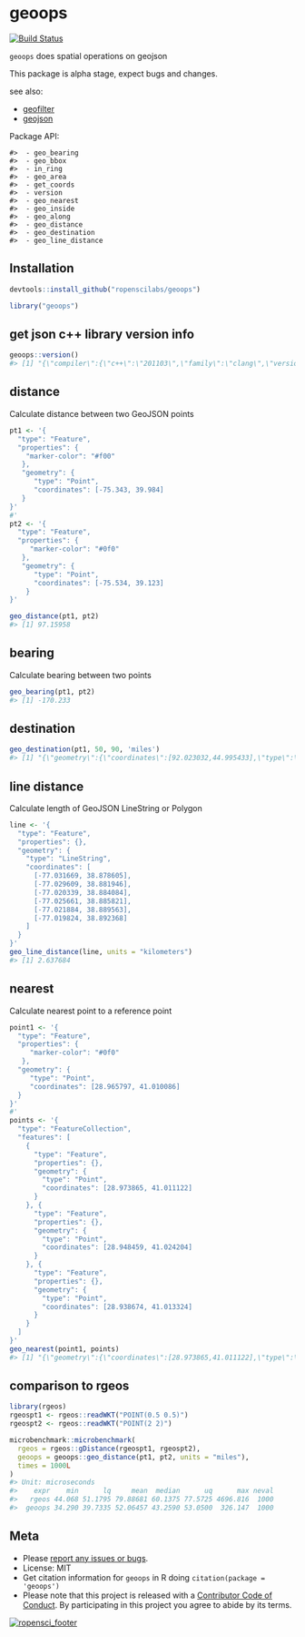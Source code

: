 geoops
======



[![Build Status](https://travis-ci.org/ropenscilabs/geoops.svg?branch=master)](https://travis-ci.org/ropenscilabs/geoops)

`geoops` does spatial operations on geojson

This package is alpha stage, expect bugs and changes.

see also: 

* [geofilter](https://github.com/ropenscilabs/geofilter)
* [geojson](https://github.com/ropensci/geojson)

Package API:


```
#>  - geo_bearing
#>  - geo_bbox
#>  - in_ring
#>  - geo_area
#>  - get_coords
#>  - version
#>  - geo_nearest
#>  - geo_inside
#>  - geo_along
#>  - geo_distance
#>  - geo_destination
#>  - geo_line_distance
```


## Installation


```r
devtools::install_github("ropenscilabs/geoops")
```


```r
library("geoops")
```

## get json c++ library version info


```r
geoops::version()
#> [1] "{\"compiler\":{\"c++\":\"201103\",\"family\":\"clang\",\"version\":\"8.0.0 (clang-800.0.42.1)\"},\"copyright\":\"(C) 2013-2017 Niels Lohmann\",\"name\":\"JSON for Modern C++\",\"platform\":\"apple\",\"url\":\"https://github.com/nlohmann/json\",\"version\":{\"major\":2,\"minor\":1,\"patch\":1,\"string\":\"2.1.1\"}}"
```

## distance

Calculate distance between two GeoJSON points


```r
pt1 <- '{
  "type": "Feature",
  "properties": {
    "marker-color": "#f00"
   },
   "geometry": {
      "type": "Point",
      "coordinates": [-75.343, 39.984]
   }
}'
#'
pt2 <- '{
  "type": "Feature",
  "properties": {
     "marker-color": "#0f0"
   },
   "geometry": {
      "type": "Point",
      "coordinates": [-75.534, 39.123]
    }
}'
```


```r
geo_distance(pt1, pt2)
#> [1] 97.15958
```

## bearing

Calculate bearing between two points


```r
geo_bearing(pt1, pt2)
#> [1] -170.233
```

## destination


```r
geo_destination(pt1, 50, 90, 'miles')
#> [1] "{\"geometry\":{\"coordinates\":[92.023032,44.995433],\"type\":\"Point\"},\"properties\":{},\"type\":\"Feature\"}"
```

## line distance

Calculate length of GeoJSON LineString or Polygon


```r
line <- '{
  "type": "Feature",
  "properties": {},
  "geometry": {
    "type": "LineString",
    "coordinates": [
      [-77.031669, 38.878605],
      [-77.029609, 38.881946],
      [-77.020339, 38.884084],
      [-77.025661, 38.885821],
      [-77.021884, 38.889563],
      [-77.019824, 38.892368]
    ]
  }
}'
geo_line_distance(line, units = "kilometers")
#> [1] 2.637684
```

## nearest

Calculate nearest point to a reference point


```r
point1 <- '{
  "type": "Feature",
  "properties": {
     "marker-color": "#0f0"
   },
  "geometry": {
     "type": "Point",
     "coordinates": [28.965797, 41.010086]
  }
}'
#'
points <- '{
  "type": "FeatureCollection",
  "features": [
    {
      "type": "Feature",
      "properties": {},
      "geometry": {
        "type": "Point",
        "coordinates": [28.973865, 41.011122]
      }
    }, {
      "type": "Feature",
      "properties": {},
      "geometry": {
        "type": "Point",
        "coordinates": [28.948459, 41.024204]
      }
    }, {
      "type": "Feature",
      "properties": {},
      "geometry": {
        "type": "Point",
        "coordinates": [28.938674, 41.013324]
      }
    }
  ]
}'
geo_nearest(point1, points)
#> [1] "{\"geometry\":{\"coordinates\":[28.973865,41.011122],\"type\":\"Point\"},\"properties\":{},\"type\":\"Feature\"}"
```


## comparison to rgeos


```r
library(rgeos)
rgeospt1 <- rgeos::readWKT("POINT(0.5 0.5)")
rgeospt2 <- rgeos::readWKT("POINT(2 2)")
```


```r
microbenchmark::microbenchmark(
  rgeos = rgeos::gDistance(rgeospt1, rgeospt2),
  geoops = geoops::geo_distance(pt1, pt2, units = "miles"),
  times = 1000L
)
#> Unit: microseconds
#>    expr    min      lq     mean  median      uq      max neval
#>   rgeos 44.068 51.1795 79.88681 60.1375 77.5725 4696.816  1000
#>  geoops 34.290 39.7335 52.06457 43.2590 53.0500  326.147  1000
```


## Meta

* Please [report any issues or bugs](https://github.com/ropenscilabs/geoops/issues).
* License: MIT
* Get citation information for `geoops` in R doing `citation(package = 'geoops')`
* Please note that this project is released with a [Contributor Code of Conduct](CONDUCT.md). 
By participating in this project you agree to abide by its terms.

[![ropensci_footer](https://ropensci.org/public_images/github_footer.png)](https://ropensci.org)
